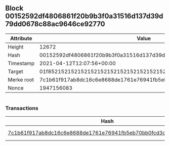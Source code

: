 ## Block 00152592df4806861f20b9b3f0a31516d137d39d79dd0678c88ac9646ce92770

Attribute | Value
--- | ---
Height | 12672
Hash | 00152592df4806861f20b9b3f0a31516d137d39d79dd0678c88ac9646ce92770
Timestamp | 2021-04-12T12:07:56+00:00
Target | 01f8521521521521521521521521521521521521521521521521521521521521
Merke root | 7c1b61f917ab8dc16c6e8688de1761e76941fb5eb70bb0fcd3cb70b46ccb1171
Nonce | 1947156083

```

```

### Transactions

Hash | Amount
--- | ---
[7c1b61f917ab8dc16c6e8688de1761e76941fb5eb70bb0fcd3cb70b46ccb1171](7c1b61f917ab8dc16c6e8688de1761e76941fb5eb70bb0fcd3cb70b46ccb1171.md) | 10.00000000 SKEPTI 

